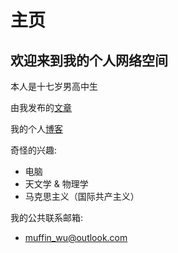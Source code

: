 # 主页

## 欢迎来到我的个人网络空间

本人是十七岁男高中生

由我发布的[文章](article/index)

我的个人[博客](blog/index)

奇怪的兴趣:
- 电脑
- 天文学 & 物理学
- 马克思主义（国际共产主义）

我的公共联系邮箱:
- <muffin_wu@outlook.com>